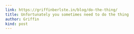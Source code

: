 ```yaml
---
link: https://griffinberlste.in/blog/do-the-thing/
title: Unfortunately you sometimes need to do the thing
author: Griffin
kind: post
---
```

